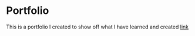 # Portfolio
This is a portfolio I created to show off what I have learned and created
[link](https://ivyparade.github.io/Portfolio/)

